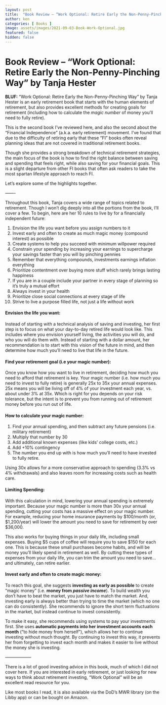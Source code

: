 ```yaml
---
layout: post
title:  "Book Review – “Work Optional: Retire Early the Non-Penny-Pinching Way” by Tanja Hester"
author: ken
categories: [ Books ]
image: assets/images/2021-09-03-Book-Work-Optional.jpg
featured: false
hidden: false
---
```


# Book Review – “Work Optional: Retire Early the Non-Penny-Pinching Way” by Tanja Hester

**BLUF:** “Work Optional: Retire Early the Non-Penny-Pinching Way” by Tanja Hester is an early retirement book that starts with the human elements of retirement, but also provides excellent methods for creating goals for retirement (including how to calculate the _magic number_ of money you’ll need to fully retire).

This is the second book I’ve reviewed here, and also the second about the “Financial Independence” (a.k.a. early retirement) movement.  I’ve found that due to the difficulty of retiring early that these “FI” books often reveal planning ideas that are not covered in traditional retirement books.  

Though she provides a strong breakdown of technical retirement strategies, the main focus of the book is how to find the right balance between saving and spending that feels right, while also saving for your financial goals.  This is a slight departure from other FI books that often ask readers to take the most spartan lifestyle approach to reach FI.  

Let’s explore some of the highlights together.

——-

Throughout this book, Tanja covers a wide range of topics related to retirement.  Though I won’t dig deeply into all the portions from the book, I’ll cover a few.  To begin, here are her 10 rules to live by for a financially independent future:

1. Envision the life you want before you assign numbers to it
2. Invest early and often to create as much magic money (compound interest) as possible
3. Create systems to help you succeed with minimum willpower required 
4. Constrain your spending by increasing your earnings to supercharge your savings faster than you will by pinching pennies
5. Remember that everything compounds, investments earnings inflation everything
6. Prioritize contentment over buying more stuff which rarely brings lasting happiness
7. If you are in a couple include your partner in every stage of planning so it’s truly a mutual effort
8. Always invest in your health
9. Prioritize close social connections at every stage of life
10. Strive to live a purpose filled life, not just a life without work

#### Envision the life you want:

Instead of starting with a technical analysis of saving and investing, her first step is to focus on what your day-to-day retired life would look like.  This includes where you envision yourself living, the activities you will do, and who you will do them with.  Instead of starting with a dollar amount, her recommendation is to start with this vision of the future in mind, and then determine how much you’ll need to live that life in the future.

#### Find your retirement goal (i.e your magic number):

Once you know how you want to live in retirement, deciding how much you need to afford that retirement is key.  Your magic number (i.e. how much you need to invest to fully retire) is generally 25x to 35x your annual expenses.  25x means you will be living off of 4% of your investment each year, vs. about under 3% at 35x.  Which is right for you depends on your risk tolerance, but the intent is to prevent you from running out of retirement money before you run out of life.

#### How to calculate your magic number:

1. Find your annual spending, and  then subtract any future pensions (i.e. military retirement)
2. Multiply that number by 30 
3. Add additional known expenses (like kids’ college costs, etc.)
4. Add +10% contingency
5. The number you end up with is how much you’ll need to have invested to fully retire.

Using 30x allows for a more conservative approach to spending (3.3% vs 4% withdrawals) and also leaves room for increasing costs such as health care.

#### Limiting Spending:

With this calculation in mind, lowering your annual spending is extremely important.  Because your magic number is more than 30x your annual spending, cutting your costs has a massive effect on your magic number.  For example, reducing your home insurance payments by $100/month (or, $1,200/year) will lower the amount you need to save for retirement by over $36,000.  

This also works for buying things in your daily life, including small expenses.  Buying $5 cups of coffee will require you to save $150 for each one.  This is because these small purchases become habits, and will be money you’ll likely spend in retirement as well.  By cutting these types of expenses from your daily life, you can trim the amount you need to save… and ultimately, can retire earlier.   

#### Invest early and often to create magic money:

To reach this goal, she suggests **investing as early as possible** to create “magic money” (i.e. **money from _passive income_**).  To build wealth you don’t have to beat the market, you just have to match the market.  And, investing early is always better than trying to time the market (which no one can do consistently).  She recommends to ignore the short term fluctuations in the market, but instead continue to invest consistently. 

To make it easy, she recommends using systems to pay your investments first.  She uses **automatic payments into her investment accounts each month** (“to hide money from herself”), which allows her to continue investing without much thought.  By continuing to invest this way, it prevents her from forgetting to invest each month and makes it easier to live without the money she is investing.

——————

There is a lot of good investing advice in this book, much of which I did not cover here.  If you are interested in early retirement, or just looking for new ways to think about retirement investing, “Work Optional” will be an excellent read resource for you.

Like most books I read, it is also available via the DoD’s MWR library (on the Libby app) or can be bought on Amazon.
